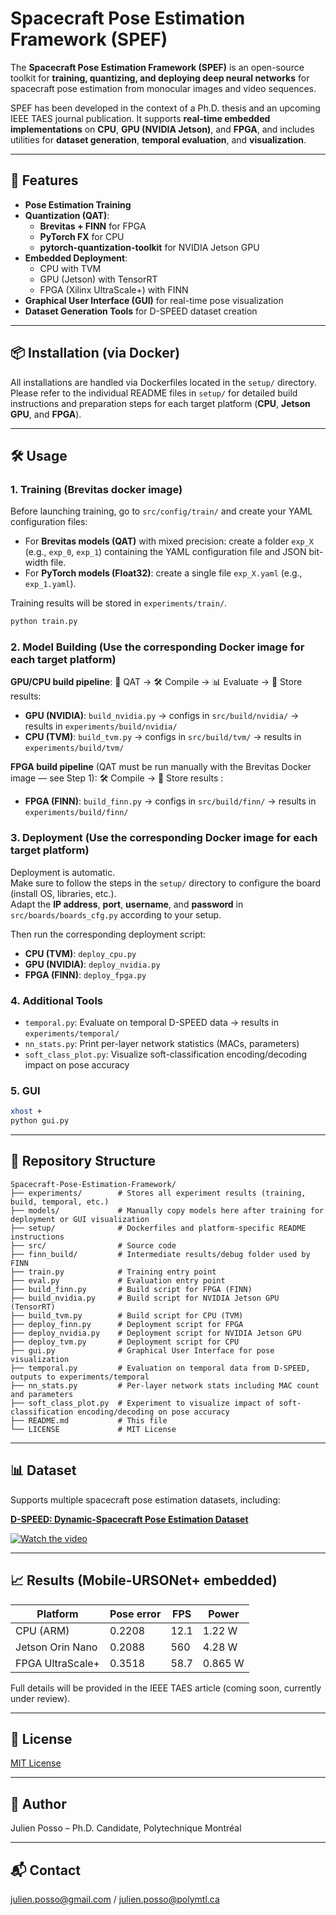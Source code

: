 # Spacecraft Pose Estimation Framework (SPEF)

The **Spacecraft Pose Estimation Framework (SPEF)** is an open-source toolkit for **training, quantizing, and deploying deep neural networks** for spacecraft pose estimation from monocular images and video sequences.

SPEF has been developed in the context of a Ph.D. thesis and an upcoming IEEE TAES journal publication. It supports **real-time embedded implementations** on **CPU**, **GPU (NVIDIA Jetson)**, and **FPGA**, and includes utilities for **dataset generation**, **temporal evaluation**, and **visualization**.

---

## 🚀 Features

- **Pose Estimation Training**
- **Quantization (QAT)**:
  - **Brevitas + FINN** for FPGA
  - **PyTorch FX** for CPU
  - **pytorch-quantization-toolkit** for NVIDIA Jetson GPU
- **Embedded Deployment**:
  - CPU with TVM
  - GPU (Jetson) with TensorRT
  - FPGA (Xilinx UltraScale+) with FINN
- **Graphical User Interface (GUI)** for real-time pose visualization
- **Dataset Generation Tools** for D-SPEED dataset creation

---

## 📦 Installation (via Docker)

All installations are handled via Dockerfiles located in the `setup/` directory. Please refer to the individual README files in `setup/` for detailed build instructions and preparation steps for each target platform (**CPU**, **Jetson GPU**, and **FPGA**).

---

## 🛠 Usage

### 1. Training (Brevitas docker image)
Before launching training, go to `src/config/train/` and create your YAML configuration files:
- For **Brevitas models (QAT)** with mixed precision: create a folder `exp_X` (e.g., `exp_0`, `exp_1`) containing the YAML configuration file and JSON bit-width file.
- For **PyTorch models (Float32)**: create a single file `exp_X.yaml` (e.g., `exp_1.yaml`).

Training results will be stored in `experiments/train/`.
```bash
python train.py
```

### 2. Model Building (Use the corresponding Docker image for each target platform)
**GPU/CPU build pipeline**: 🎯 QAT → 🛠️ Compile → 📊 Evaluate → 💾 Store results:
- **GPU (NVIDIA)**: `build_nvidia.py` → configs in `src/build/nvidia/` → results in `experiments/build/nvidia/`
- **CPU (TVM)**: `build_tvm.py` → configs in `src/build/tvm/` → results in `experiments/build/tvm/`

**FPGA build pipeline** (QAT must be run manually with the Brevitas Docker image — see Step 1): 🛠️ Compile → 💾 Store results :
- **FPGA (FINN)**: `build_finn.py` → configs in `src/build/finn/` → results in `experiments/build/finn/`

### 3. Deployment (Use the corresponding Docker image for each target platform)
Deployment is automatic.  
Make sure to follow the steps in the `setup/` directory to configure the board (install OS, libraries, etc.).  
Adapt the **IP address**, **port**, **username**, and **password** in `src/boards/boards_cfg.py` according to your setup.

Then run the corresponding deployment script:
- **CPU (TVM)**: `deploy_cpu.py`  
- **GPU (NVIDIA)**: `deploy_nvidia.py`  
- **FPGA (FINN)**: `deploy_fpga.py`  

### 4. Additional Tools
- `temporal.py`: Evaluate on temporal D-SPEED data → results in `experiments/temporal/`
- `nn_stats.py`: Print per-layer network statistics (MACs, parameters)
- `soft_class_plot.py`: Visualize soft-classification encoding/decoding impact on pose accuracy

### 5. GUI
```bash
xhost +
python gui.py
```

---

## 📂 Repository Structure
```
Spacecraft-Pose-Estimation-Framework/
├── experiments/        # Stores all experiment results (training, build, temporal, etc.)
├── models/             # Manually copy models here after training for deployment or GUI visualization
├── setup/              # Dockerfiles and platform-specific README instructions
├── src/                # Source code
├── finn_build/         # Intermediate results/debug folder used by FINN
├── train.py            # Training entry point
├── eval.py             # Evaluation entry point
├── build_finn.py       # Build script for FPGA (FINN)
├── build_nvidia.py     # Build script for NVIDIA Jetson GPU (TensorRT)
├── build_tvm.py        # Build script for CPU (TVM)
├── deploy_finn.py      # Deployment script for FPGA
├── deploy_nvidia.py    # Deployment script for NVIDIA Jetson GPU
├── deploy_tvm.py       # Deployment script for CPU
├── gui.py              # Graphical User Interface for pose visualization
├── temporal.py         # Evaluation on temporal data from D-SPEED, outputs to experiments/temporal
├── nn_stats.py         # Per-layer network stats including MAC count and parameters
├── soft_class_plot.py  # Experiment to visualize impact of soft-classification encoding/decoding on pose accuracy
├── README.md           # This file
└── LICENSE             # MIT License
```

---

## 📊 Dataset

Supports multiple spacecraft pose estimation datasets, including:

**[D-SPEED: Dynamic-Spacecraft Pose Estimation Dataset](https://zenodo.org/records/15851302)**

[![Watch the video](https://img.youtube.com/vi/AbIYOj8LuNY/maxresdefault.jpg)](https://youtu.be/AbIYOj8LuNY?si=wQPHpHEwogIYLbT4)

---

## 📈 Results (Mobile-URSONet+ embedded)

| Platform             | Pose error | FPS  | Power   |
|----------------------|------------|------|---------|
| CPU (ARM)            | 0.2208     | 12.1 | 1.22 W  |
| Jetson Orin Nano     | 0.2088     | 560  | 4.28 W  |
| FPGA UltraScale+     | 0.3518     | 58.7 | 0.865 W |

Full details will be provided in the IEEE TAES article (coming soon, currently under review).

---

## 📜 License
[MIT License](LICENSE)

---

## 👤 Author
Julien Posso – Ph.D. Candidate, Polytechnique Montréal

---

## 📬 Contact

julien.posso@gmail.com / julien.posso@polymtl.ca
